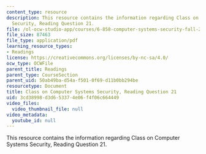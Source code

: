 ```yaml
---
content_type: resource
description: This resource contains the information regarding Class on Computer Systems
  Security, Reading Question 21.
file: /ol-ocw-studio-app/courses/6-858-computer-systems-security-fall-2014/3cd38998d3d653374e06f4f06c664449_MIT6_858F14_Reading21.pdf
file_size: 87463
file_type: application/pdf
learning_resource_types:
- Readings
license: https://creativecommons.org/licenses/by-nc-sa/4.0/
ocw_type: OCWFile
parent_title: Readings
parent_type: CourseSection
parent_uid: 50ab49ba-d54a-f501-0f69-d11b0bb294be
resourcetype: Document
title: Class on Computer Systems Security, Reading Question 21
uid: 3cd38998-d3d6-5337-4e06-f4f06c664449
video_files:
  video_thumbnail_file: null
video_metadata:
  youtube_id: null
---
```

This resource contains the information regarding Class on Computer Systems Security, Reading Question 21.